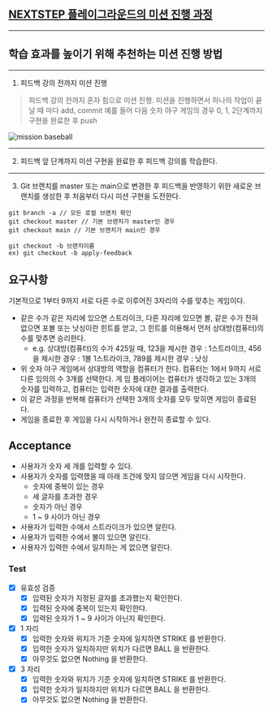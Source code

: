 ## [NEXTSTEP 플레이그라운드의 미션 진행 과정](https://github.com/next-step/nextstep-docs/blob/master/playground/README.md)

---
## 학습 효과를 높이기 위해 추천하는 미션 진행 방법

---
1. 피드백 강의 전까지 미션 진행 
> 피드백 강의 전까지 혼자 힘으로 미션 진행. 미션을 진행하면서 하나의 작업이 끝날 때 마다 add, commit
> 예를 들어 다음 숫자 야구 게임의 경우 0, 1, 2단계까지 구현을 완료한 후 push

![mission baseball](https://raw.githubusercontent.com/next-step/nextstep-docs/master/playground/images/mission_baseball.png)

---
2. 피드백 앞 단계까지 미션 구현을 완료한 후 피드백 강의를 학습한다.

---
3. Git 브랜치를 master 또는 main으로 변경한 후 피드백을 반영하기 위한 새로운 브랜치를 생성한 후 처음부터 다시 미션 구현을 도전한다.

```
git branch -a // 모든 로컬 브랜치 확인
git checkout master // 기본 브랜치가 master인 경우
git checkout main // 기본 브랜치가 main인 경우

git checkout -b 브랜치이름
ex) git checkout -b apply-feedback
```

## 요구사항
기본적으로 1부터 9까지 서로 다른 수로 이루어진 3자리의 수를 맞추는 게임이다.

- 같은 수가 같은 자리에 있으면 스트라이크, 다른 자리에 있으면 볼, 같은 수가 전혀 없으면 포볼 또는 낫싱이란 힌트를 얻고, 그 힌트를 이용해서 먼저 상대방(컴퓨터)의 수를 맞추면 승리한다.
  - e.g. 상대방(컴퓨터)의 수가 425일 때, 123을 제시한 경우 : 1스트라이크, 456을 제시한 경우 : 1볼 1스트라이크, 789를 제시한 경우 : 낫싱
- 위 숫자 야구 게임에서 상대방의 역할을 컴퓨터가 한다. 컴퓨터는 1에서 9까지 서로 다른 임의의 수 3개를 선택한다. 게 임 플레이어는 컴퓨터가 생각하고 있는 3개의 숫자를 입력하고, 컴퓨터는 입력한 숫자에 대한 결과를 출력한다.
- 이 같은 과정을 반복해 컴퓨터가 선택한 3개의 숫자를 모두 맞히면 게임이 종료된다.
- 게임을 종료한 후 게임을 다시 시작하거나 완전히 종료할 수 있다.

## Acceptance
- 사용자가 숫자 세 개를 입력할 수 있다.
- 사용자가 숫자를 입력했을 때 아래 조건에 맞지 않으면 게임을 다시 시작한다.
  - 숫자에 중복이 있는 경우
  - 세 글자를 초과한 경우
  - 숫자가 아닌 경우
  - 1 ~ 9 사이가 아닌 경우
- 사용자가 입력한 수에서 스트라이크가 있으면 알린다.
- 사용자가 입력한 수에서 볼이 있으면 알린다.
- 사용자가 입력한 수에서 일치하는 게 없으면 알린다.

### Test
- [x] 유효성 검증
  - [x] 입력된 숫자가 지정된 글자를 초과했는지 확인한다.
  - [x] 입력된 숫자에 중복이 있는지 확인한다.
  - [x] 입력된 숫자가 1 ~ 9 사이가 아닌지 확인한다.
- [x] 1 자리
  - [x] 입력한 숫자와 위치가 기준 숫자에 일치하면 STRIKE 를 반환한다.
  - [x] 입력한 숫자가 일치하지만 위치가 다르면 BALL 을 반환한다.
  - [x] 아무것도 없으면 Nothing 을 반환한다.
- [x] 3 자리
  - [x] 입력한 숫자와 위치가 기준 숫자에 일치하면 STRIKE 를 반환한다.
  - [x] 입력한 숫자가 일치하지만 위치가 다르면 BALL 을 반환한다.
  - [x] 아무것도 없으면 Nothing 을 반환한다.
